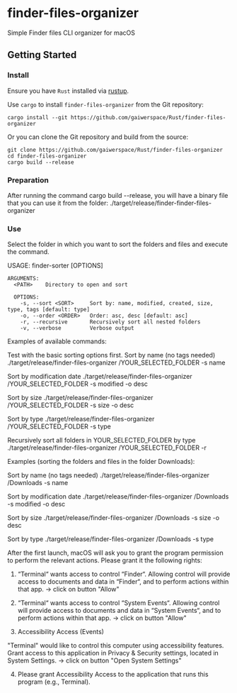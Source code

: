 # finder-files-organizer

Simple Finder files CLI organizer for macOS

## Getting Started

### Install

Ensure you have `Rust` installed via [rustup](https://rustup.rs).

Use `cargo` to install `finder-files-organizer` from the Git repository:

```
cargo install --git https://github.com/gaiwerspace/Rust/finder-files-organizer
```

Or you can clone the Git repository and build from the source:

```
git clone https://github.com/gaiwerspace/Rust/finder-files-organizer
cd finder-files-organizer
cargo build --release
```

### Preparation

After running the command cargo build --release, you will have a binary file that you can use it from the folder:
./target/release/finder-finder-files-organizer

### Use

Select the folder in which you want to sort the folders and files and execute the command.

USAGE:
  finder-sorter <PATH> [OPTIONS]

    ARGUMENTS:
      <PATH>    Directory to open and sort

      OPTIONS:
        -s, --sort <SORT>     Sort by: name, modified, created, size, type, tags [default: type]
        -o, --order <ORDER>   Order: asc, desc [default: asc]
        -r, --recursive       Recursively sort all nested folders
        -v, --verbose         Verbose output

Examples of available commands:

Test with the basic sorting options first.
Sort by name (no tags needed)
./target/release/finder-files-organizer /YOUR_SELECTED_FOLDER -s name

Sort by modification date
./target/release/finder-files-organizer /YOUR_SELECTED_FOLDER -s modified -o desc

Sort by size
./target/release/finder-files-organizer /YOUR_SELECTED_FOLDER -s size -o desc

Sort by type
./target/release/finder-files-organizer /YOUR_SELECTED_FOLDER -s type

Recursively sort all folders in YOUR_SELECTED_FOLDER by type
./target/release/finder-files-organizer /YOUR_SELECTED_FOLDER -r

Examples (sorting the folders and files in the folder Downloads):

Sort by name (no tags needed)
./target/release/finder-files-organizer /Downloads -s name

Sort by modification date
./target/release/finder-files-organizer /Downloads -s modified -o desc

Sort by size
./target/release/finder-files-organizer /Downloads -s size -o desc

Sort by type
./target/release/finder-files-organizer /Downloads -s type

After the first launch, macOS will ask you to grant the program permission to perform the relevant actions.
Please grant it the following rights:

1. “Terminal“ wants access to control “Finder“. Allowing control will provide access to documents and data in “Finder“, and to perform actions within that app. -> сlick on button "Allow"

2. “Terminal“ wants access to control “System Events“. Allowing control will provide access to documents and data in “System Events“, and to perform actions within that app. -> сlick on button "Allow"

3. Accessibility Access (Events)

"Terminal" would like to control this computer using accessibility features.
Grant access to this application in Privacy & Security settings, located in System Settings. -> click on button "Open System Settings"

4. Please grant Accessibility Access to the application that runs this program (e.g., Terminal).
